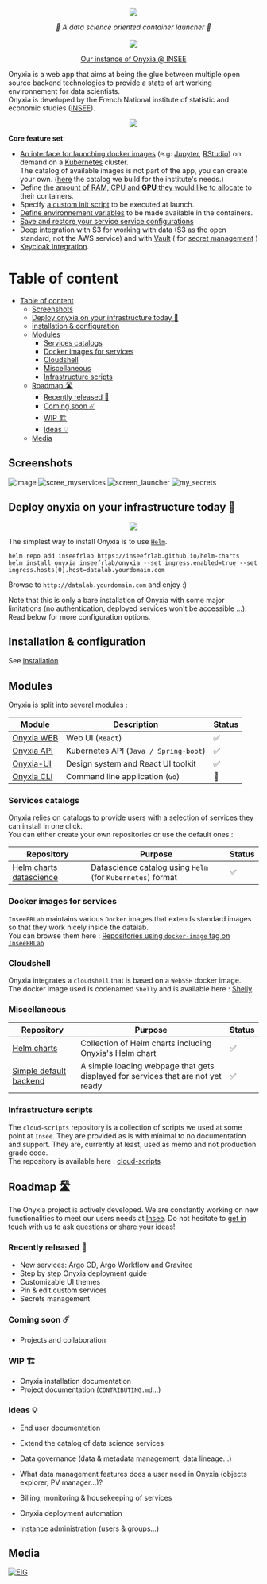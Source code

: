 <p align="center">
    <img src="https://user-images.githubusercontent.com/6702424/137828729-173cfe2b-54dc-4e7e-aa60-4e3fe3a4fb39.png">
</p>
<p align="center">
    <i>🔬 A data science oriented container launcher 🔬</i>
    <br>
    <br>
    <img src="https://img.shields.io/npm/l/onyxia-ui">
</p>

<p align="center">
  <a href="https://datalab.sspcloud.fr" title="Instance of Onyxia hosted in INSEE's data center">Our instance of Onyxia @ INSEE</a>
</p>

Onyxia is a web app that aims at being the glue between multiple open source backend technologies to
provide a state of art working environnement for data scientists.  
Onyxia is developed by the French National institute of statistic and economic studies ([INSEE](https://insee.fr)).  

<p align="center">
<img src="https://user-images.githubusercontent.com/6702424/136545513-f623d8c7-260d-4d93-a01e-2dc5af6ad473.gif" />
</p>

**Core feature set**:

- [An interface for launching docker images](https://datalab.sspcloud.fr/catalog/inseefrlab-helm-charts-datascience) 
  (e.g: [Jupyter](https://jupyter.org), [RStudio](https://www.rstudio.com)) on demand on a [Kubernetes](https://kubernetes.io) cluster.  
  The catalog of available images is not part of the app, you can create your own. 
  ([here](https://github.com/inseefrlab/helm-charts-datascience) the catalog we build for the institute's needs.)
- Define [the amount of RAM, CPU and **GPU** they would like to allocate](https://user-images.githubusercontent.com/6702424/137818454-3fdb3efb-1fbd-4e4d-85b1-64b00d8af03e.png) 
  to their containers.
- Specify [a custom init script](https://user-images.githubusercontent.com/6702424/137819445-a9dfd053-a5f1-48da-a294-f20717512ef5.png) to be executed at launch.
- [Define environnement variables](https://user-images.githubusercontent.com/6702424/137819689-71e59823-a553-4c3c-8558-2576316e4709.png) to be made available in the containers.
- [Save and restore your service service configurations](https://user-images.githubusercontent.com/6702424/137819972-b9974760-4647-43ff-b985-f3facfce99de.png)
- Deep integration with S3 for working with data (S3 as the open standard, not the AWS service) and with [Vault](https://www.vaultproject.io) 
  ( for [secret management](https://user-images.githubusercontent.com/6702424/137820741-bed9ee77-124a-46f6-b686-8b8dff1615bd.png) )
- [Keycloak integration](https://user-images.githubusercontent.com/6702424/137821446-ed908862-69e3-464c-b347-bd8776a425cc.png).

# Table of content

- [Table of content](#table-of-content)
	- [Screenshots](#screenshots)
	- [Deploy onyxia on your infrastructure today 🚀](#deploy-onyxia-on-your-infrastructure-today-)
	- [Installation & configuration](#installation--configuration)
	- [Modules](#modules)
		- [Services catalogs](#services-catalogs)
		- [Docker images for services](#docker-images-for-services)
		- [Cloudshell](#cloudshell)
		- [Miscellaneous](#miscellaneous)
		- [Infrastructure scripts](#infrastructure-scripts)
	- [Roadmap 🛣](#roadmap-)
		- [Recently released 🎁](#recently-released-)
		- [Coming soon ☄️](#coming-soon-️)
		- [WIP 🏗](#wip-)
		- [Ideas 💡](#ideas-)
	- [Media](#media)

## Screenshots

![image](https://user-images.githubusercontent.com/6702424/122631126-8c8d3380-d0c9-11eb-968f-af3e605b0e07.png)
![scree_myservices](https://user-images.githubusercontent.com/6702424/121828699-a8a36600-ccc0-11eb-903c-1cd4b6cbb0ff.png)
![screen_launcher](https://user-images.githubusercontent.com/6702424/121828696-a80acf80-ccc0-11eb-86fb-c7d0bca55d4f.png)
![my_secrets](https://user-images.githubusercontent.com/6702424/121828695-a5a87580-ccc0-11eb-9e86-295fdac6c497.png)


## Deploy onyxia on your infrastructure today 🚀

<p align="center">
	<img src="https://user-images.githubusercontent.com/6702424/137823160-40676450-36db-411d-a314-666d626d040f.png" />
</p>

The simplest way to install Onyxia is to use [`Helm`](https://helm.sh).

```
helm repo add inseefrlab https://inseefrlab.github.io/helm-charts
helm install onyxia inseefrlab/onyxia --set ingress.enabled=true --set ingress.hosts[0].host=datalab.yourdomain.com
```

Browse to `http://datalab.yourdomain.com` and enjoy :)

Note that this is only a bare installation of Onyxia with some major limitations (no authentication, deployed services won't be accessible ...). Read below for more configuration options.

## Installation & configuration

See [Installation](INSTALL.md)

## Modules

Onyxia is split into several modules :

| Module                                                 | Description                           | Status                 |
| ------------------------------------------------------ | --------------------------------------| ---------------------- |
| [Onyxia WEB](https://github.com/inseefrlab/onyxia-web) | Web UI (`React`)                      | :white_check_mark:     |
| [Onyxia API](https://github.com/inseefrlab/onyxia-api) | Kubernetes API (`Java / Spring-boot`) | :white_check_mark:     |
| [Onyxia-UI](https://github.com/InseeFrLab/onyxia-ui)   | Design system and React UI toolkit    | :white_check_mark:     |
| [Onyxia CLI](https://github.com/inseefrlab/onyxia-cli) | Command line application (`Go`)       | :large_orange_diamond: |

### Services catalogs

Onyxia relies on catalogs to provide users with a selection of services they can install in one click.  
You can either create your own repositories or use the default ones :

| Repository                                                                       | Purpose                                                    | Status             |
| -------------------------------------------------------------------------------- | ---------------------------------------------------------- | ------------------ |
| [Helm charts datascience](https://github.com/inseefrlab/helm-charts-datascience) | Datascience catalog using `Helm` (for `Kubernetes`) format | :white_check_mark: |

### Docker images for services

`InseeFRLab` maintains various `Docker` images that extends standard images so that they work nicely inside the datalab.  
You can browse them here : [Repositories using `docker-image` tag on `InseeFRLab`](https://github.com/search?q=topic%3Adocker-image+org%3AInseeFrLab+fork%3Atrue)

### Cloudshell

Onyxia integrates a `cloudshell` that is based on a `WebSSH` docker image.  
The docker image used is codenamed `Shelly` and is available here : [Shelly](https://github.com/inseefrlab/shelly)

### Miscellaneous

| Repository                                                                     | Purpose                                                                          | Status             |
| ------------------------------------------------------------------------------ | -------------------------------------------------------------------------------- | ------------------ |
| [Helm charts](https://github.com/inseefrlab/helm-charts)                       | Collection of Helm charts including Onyxia's Helm chart                          | :white_check_mark: |
| [Simple default backend](https://github.com/InseeFrLab/simple-default-backend) | A simple loading webpage that gets displayed for services that are not yet ready | :white_check_mark: |

### Infrastructure scripts

The `cloud-scripts` repository is a collection of scripts we used at some point at `Insee`. They are provided as is with minimal to no documentation and support. They are, currently at least, used as memo and not production grade code.  
The repository is available here : [cloud-scripts](https://github.com/inseefrlab/cloud-scripts)

## Roadmap 🛣

The Onyxia project is actively developed. We are constantly working on new functionalities to meet our users needs at [Insee](https://github.com/InseeFr). Do not hesitate to [get in touch with us](https://github.com/InseeFrLab/onyxia/discussions/new) to ask questions or share your ideas!
### Recently released 🎁

- New services: Argo CD, Argo Workflow and Gravitee
- Step by step Onyxia deployment guide
- Customizable UI themes
- Pin & edit custom services
- Secrets management

### Coming soon ☄️

- Projects and collaboration

### WIP 🏗

- Onyxia installation documentation
- Project documentation (`CONTRIBUTING.md`...)

### Ideas 💡

- End user documentation
- Extend the catalog of data science services
- Data governance (data & metadata management, data lineage...)
- What data management features does a user need in Onyxia (objects explorer, PV manager...)?
- Billing, monitoring & housekeeping of services


- Onyxia deployment automation
- Instance administration (users & groups...)

## Media

[![EIG](https://user-images.githubusercontent.com/6702424/137893928-e341f3fe-13cf-44e6-9332-7ade8653c7f8.png)](https://youtu.be/ukMHBAXwzRg)
